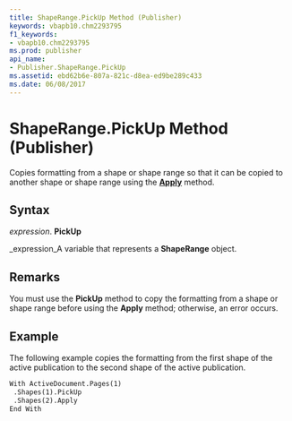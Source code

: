 ```yaml
---
title: ShapeRange.PickUp Method (Publisher)
keywords: vbapb10.chm2293795
f1_keywords:
- vbapb10.chm2293795
ms.prod: publisher
api_name:
- Publisher.ShapeRange.PickUp
ms.assetid: ebd62b6e-807a-821c-d8ea-ed9be289c433
ms.date: 06/08/2017
---
```



# ShapeRange.PickUp Method (Publisher)

Copies formatting from a shape or shape range so that it can be copied to another shape or shape range using the **[Apply](shaperange-apply-method-publisher.md)** method.


## Syntax

 _expression_. **PickUp**

 _expression_A variable that represents a **ShapeRange** object.


## Remarks

You must use the **PickUp** method to copy the formatting from a shape or shape range before using the **Apply** method; otherwise, an error occurs.


## Example

The following example copies the formatting from the first shape of the active publication to the second shape of the active publication.


```vb
With ActiveDocument.Pages(1) 
 .Shapes(1).PickUp 
 .Shapes(2).Apply 
End With 

```


